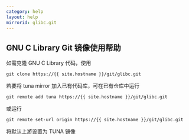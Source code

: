 ```yaml
---
category: help
layout: help
mirrorid: glibc.git
---
```


## GNU C Library Git 镜像使用帮助

如需克隆 GNU C Library 代码，使用

```
git clone https://{{ site.hostname }}/git/glibc.git
```

若要将 tuna mirror 加入已有代码库，可在已有仓库中运行

```
git remote add tuna https://{{ site.hostname }}/git/glibc.git
```

或运行

```
git remote set-url origin https://{{ site.hostname }}/git/glibc.git
```

将默认上游设置为 TUNA 镜像

